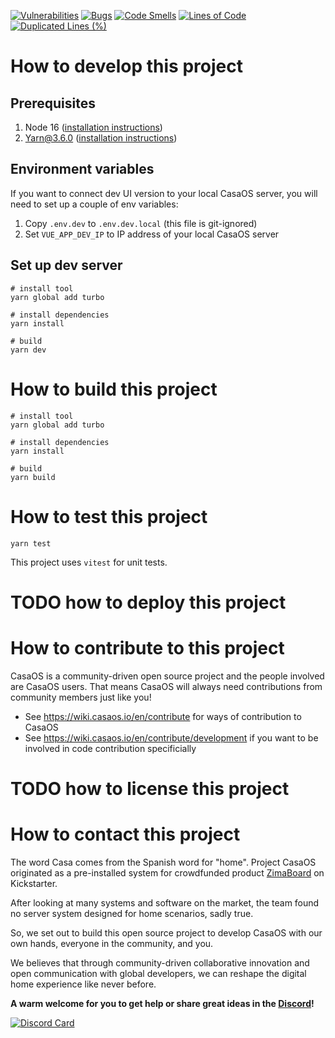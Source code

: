 [![Vulnerabilities](https://sonarcloud.io/api/project_badges/measure?project=IceWhaleTech_CasaOS-UI&metric=vulnerabilities)](https://sonarcloud.io/summary/new_code?id=IceWhaleTech_CasaOS-UI)
[![Bugs](https://sonarcloud.io/api/project_badges/measure?project=IceWhaleTech_CasaOS-UI&metric=bugs)](https://sonarcloud.io/summary/new_code?id=IceWhaleTech_CasaOS-UI)
[![Code Smells](https://sonarcloud.io/api/project_badges/measure?project=IceWhaleTech_CasaOS-UI&metric=code_smells)](https://sonarcloud.io/summary/new_code?id=IceWhaleTech_CasaOS-UI)
[![Lines of Code](https://sonarcloud.io/api/project_badges/measure?project=IceWhaleTech_CasaOS-UI&metric=ncloc)](https://sonarcloud.io/summary/new_code?id=IceWhaleTech_CasaOS-UI)
[![Duplicated Lines (%)](https://sonarcloud.io/api/project_badges/measure?project=IceWhaleTech_CasaOS-UI&metric=duplicated_lines_density)](https://sonarcloud.io/summary/new_code?id=IceWhaleTech_CasaOS-UI)

# How to develop this project

## Prerequisites
1. Node 16 ([installation instructions](https://github.com/nvm-sh/nvm?tab=readme-ov-file#usage))
2. Yarn@3.6.0 ([installation instructions](https://yarnpkg.com/getting-started/install))

## Environment variables
If you want to connect dev UI version to your local CasaOS server, you will need to set up a couple of env variables:
1. Copy `.env.dev` to `.env.dev.local` (this file is git-ignored)
2. Set `VUE_APP_DEV_IP` to IP address of your local CasaOS server

## Set up dev server
```shell
# install tool
yarn global add turbo

# install dependencies
yarn install

# build
yarn dev 
```

# How to build this project

```shell
# install tool
yarn global add turbo

# install dependencies
yarn install

# build
yarn build 
```

# How to test this project

```shell
yarn test
```

This project uses `vitest` for unit tests. 

# TODO how to deploy this project

# How to contribute to this project

CasaOS is a community-driven open source project and the people involved are CasaOS users. That means CasaOS will always
need contributions from community members just like you!

- See <https://wiki.casaos.io/en/contribute> for ways of contribution to CasaOS
- See <https://wiki.casaos.io/en/contribute/development> if you want to be involved in code contribution specificially

# TODO how to license this project

# How to contact this project

The word Casa comes from the Spanish word for "home". Project CasaOS originated as a pre-installed system for
crowdfunded product [ZimaBoard](https://www.zimaboard.com) on Kickstarter.

After looking at many systems and software on the market, the team found no server system designed for home scenarios,
sadly true.

So, we set out to build this open source project to develop CasaOS with our own hands, everyone in the community, and
you.

We believes that through community-driven collaborative innovation and open communication with global developers, we can
reshape the digital home experience like never before.

**A warm welcome for you to get help or share great ideas in the [Discord](https://discord.gg/knqAbbBbeX)!**

[![Discord Card](https://discordapp.com/api/guilds/884667213326463016/widget.png?style=banner2)](https://discord.gg/knqAbbBbeX)
